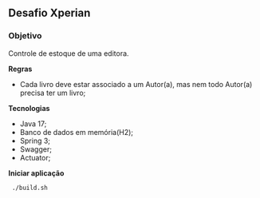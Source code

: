 ## Desafio Xperian

### Objetivo 
 
Controle de estoque de uma editora.

**Regras**

- Cada livro deve estar associado a um Autor(a), mas nem todo Autor(a) precisa ter um livro;


**Tecnologias**

- Java 17;
- Banco de dados em memória(H2);
- Spring 3;
- Swagger;
- Actuator;

**Iniciar aplicação**

`` ./build.sh``